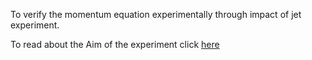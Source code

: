 To verify the momentum equation experimentally through impact of jet experiment. 

To read about the Aim of the experiment click [here](docs/9.Jets.pdf)

